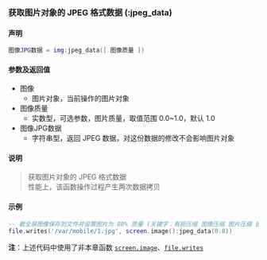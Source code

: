 ### 获取图片对象的 JPEG 格式数据 \(**:jpeg\_data**\)


#### 声明
```lua
图像JPG数据 = img:jpeg_data([ 图像质量 ])
```


#### 参数及返回值
- 图像
    - 图片对象，当前操作的图片对象
- 图像质量
    - 实数型，可选参数，图片质量，取值范围 0\.0~1\.0，默认 1\.0
- 图像JPG数据
    - 字符串型，返回 JPEG 数据，对这份数据的修改不会影响图片对象


#### 说明
> 获取图片对象的 JPEG 格式数据  
> 性能上，该函数操作过程产生两次数据拷贝  


#### 示例  
```lua
-- 截全屏图像保存到文件并设置图片为 80% 质量 (关键字：有损压缩 图像压缩 图片压缩 图片质量)
file.writes('/var/mobile/1.jpg', screen.image():jpeg_data(0.8))
```
**注**：上述代码中使用了非本章函数 [`screen.image`](/Handbook/screen/screen.image.md)、[`file.writes`](/Handbook/file/file.writes.md)

